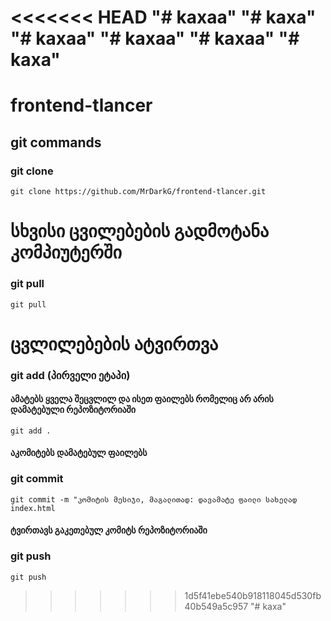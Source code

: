 <<<<<<< HEAD
"# kaxaa" 
"# kaxa" 
"# kaxaa" 
"# kaxaa" 
"# kaxaa" 
"# kaxa" 
=======
# frontend-tlancer 

## git commands

### git clone
```
git clone https://github.com/MrDarkG/frontend-tlancer.git
```
# სხვისი ცვილებების გადმოტანა კომპიუტერში
### git pull
```
git pull
```


# ცვლილებების ატვირთვა
### git add (პირველი ეტაპი)
#### ამატებს ყველა შეცვლილ და ისეთ ფაილებს რომელიც არ არის დამატებული რეპოზიტორიაში 
```
git add .
```

#### აკომიტებს დამატებულ ფაილებს
### git commit
```
git commit -m "კომიტის მესიჯი, მაგალითად: დავამატე ფაილი სახელად index.html
```

#### ტვირთავს გაკეთებულ კომიტს რეპოზიტორიაში
### git push
```
git push
```

>>>>>>> 1d5f41ebe540b918118045d530fb40b549a5c957
"# kaxa" 
